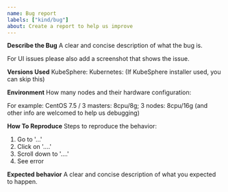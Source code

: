 ```yaml
---
name: Bug report
labels: ["kind/bug"]
about: Create a report to help us improve
---
```


**Describe the Bug**
A clear and concise description of what the bug is.

For UI issues please also add a screenshot that shows the issue.

**Versions Used**
KubeSphere:
Kubernetes: (If KubeSphere installer used, you can skip this)

**Environment**
How many nodes and their hardware configuration:

For example: CentOS 7.5 / 3 masters:  8cpu/8g; 3 nodes: 8cpu/16g
(and other info are welcomed to help us debugging)

**How To Reproduce**
Steps to reproduce the behavior:
1. Go to '...'
2. Click on '....'
3. Scroll down to '....'
4. See error

**Expected behavior**
A clear and concise description of what you expected to happen.
